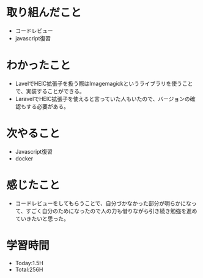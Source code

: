 

# 取り組んだこと
- コードレビュー
- javascript復習
# わかったこと
- LavelでHEIC拡張子を扱う際はImagemagickというライブラリを使うことで、実装することができる。
- LaravelでHEIC拡張子を使えると言っていた人もいたので、バージョンの確認もする必要がある。
# 次やること
- Javascript復習
- docker
# 感じたこと
- コードレビューをしてもらうことで、自分づかなかった部分が明らかになって、すごく自分のためになったので人の力も借りながら引き続き勉強を進めていきたいと思った。
# 学習時間
- Today:1.5H
- Total:256H
